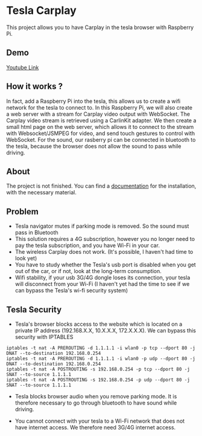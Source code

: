 
# Tesla Carplay

This project allows you to have Carplay in the tesla browser with Raspberry Pi.

## Demo

[Youtube Link](https://youtu.be/6aNyr-Qt1Ts)

## How it works ?
In fact, add a Raspberry Pi into the tesla, this allows us to create a wifi network for the tesla to connect to. In this Raspberry Pi, we will also create a web server with a stream for Carplay video output with WebSocket. The Carplay video stream is retrieved using a CarlinKit adapter. We then create a small html page on the web server, which allows it to connect to the stream with Websocket/JSMPEG for video, and send touch gestures to control with WebSocket. For the sound, our rasberry pi can be connected in bluetooth to the tesla, because the browser does not allow the sound to pass while driving.


## About

The project is not finished. You can find a [documentation](https://github.com/marcdubois71450/tesla-carplay/blob/master/tesla-doc.md) for the installation, with the necessary material.

## Problem

- Tesla navigator mutes if parking mode is removed. So the sound must pass in Bluetooth
- This solution requires a 4G subscription, however you no longer need to pay the tesla subscription, and you have Wi-Fi in your car.
- The wireless Carplay does not work. (It's possible, I haven't had time to look yet)
- You have to study whether the Tesla's usb port is disabled when you get out of the car, or if not, look at the long-term consumption.
- Wifi stability, if your usb 3G/4G dongle loses its connection, your tesla will disconnect from your Wi-Fi (I haven't yet had the time to see if we can bypass the Tesla's wi-fi security system)

## Tesla Security

- Tesla's browser blocks access to the website which is located on a private IP address (192.168.X.X, 10.X.X.X, 172.X.X.X). We can bypass this security with IPTABLES

```
iptables -t nat -A PREROUTING -d 1.1.1.1 -i wlan0 -p tcp --dport 80 -j DNAT --to-destination 192.168.0.254
iptables -t nat -A PREROUTING -d 1.1.1.1 -i wlan0 -p udp --dport 80 -j DNAT --to-destination 192.168.0.254
iptables -t nat -A POSTROUTING -s 192.168.0.254 -p tcp --dport 80 -j SNAT --to-source 1.1.1.1
iptables -t nat -A POSTROUTING -s 192.168.0.254 -p udp --dport 80 -j SNAT --to-source 1.1.1.1
```

- Tesla blocks browser audio when you remove parking mode. It is therefore necessary to go through bluetooth to have sound while driving.

- You cannot connect with your tesla to a Wi-Fi network that does not have internet access. We therefore need 3G/4G internet access.
